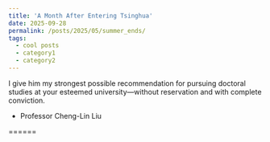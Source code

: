 ```yaml
---
title: 'A Month After Entering Tsinghua'
date: 2025-09-28
permalink: /posts/2025/05/summer_ends/
tags:
  - cool posts
  - category1
  - category2
---
```


I give him my strongest possible recommendation for pursuing doctoral studies at your esteemed university—without reservation and with complete conviction.

- Professor Cheng-Lin Liu

======
